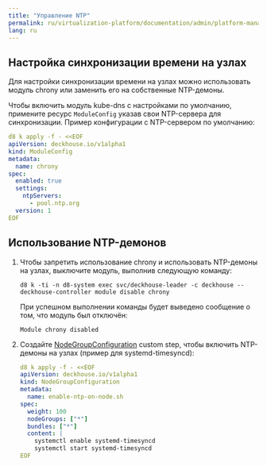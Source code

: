 ```yaml
---
title: "Управление NTP"
permalink: ru/virtualization-platform/documentation/admin/platform-management/network/ntp.html
lang: ru
---
```


## Настройка синхронизации времени на узлах

Для настройки синхронизации времени на узлах можно использовать модуль chrony или заменить его на собственные NTP-демоны.

Чтобы включить модуль kube-dns с настройками по умолчанию, примените ресурс `ModuleConfig` указав свои NTP-сервера для синхронизации. Пример конфигурации с NTP-сервером по умолчанию:

```yaml
d8 k apply -f - <<EOF
apiVersion: deckhouse.io/v1alpha1
kind: ModuleConfig
metadata:
  name: chrony
spec:
  enabled: true
  settings:
    ntpServers:
      - pool.ntp.org
  version: 1
EOF
```

## Использование NTP-демонов

1. Чтобы запретить использование chrony и использовать NTP-демоны на узлах, выключите модуль, выполнив следующую команду:

    ```shell
    d8 k -ti -n d8-system exec svc/deckhouse-leader -c deckhouse -- deckhouse-controller module disable chrony
    ```

    При успешном выполнении команды будет выведено сообщение о том, что модуль был отключён:

    ```console
    Module chrony disabled
    ```

1. Создайте [NodeGroupConfiguration](../../../../reference/cr/nodegroupconfiguration.html) custom step, чтобы включить NTP-демоны на узлах (пример для systemd-timesyncd):

    ```yaml
    d8 k apply -f - <<EOF
    apiVersion: deckhouse.io/v1alpha1
    kind: NodeGroupConfiguration
    metadata:
      name: enable-ntp-on-node.sh
    spec:
      weight: 100
      nodeGroups: ["*"]
      bundles: ["*"]
      content: |
        systemctl enable systemd-timesyncd
        systemctl start systemd-timesyncd
    EOF
    ```
